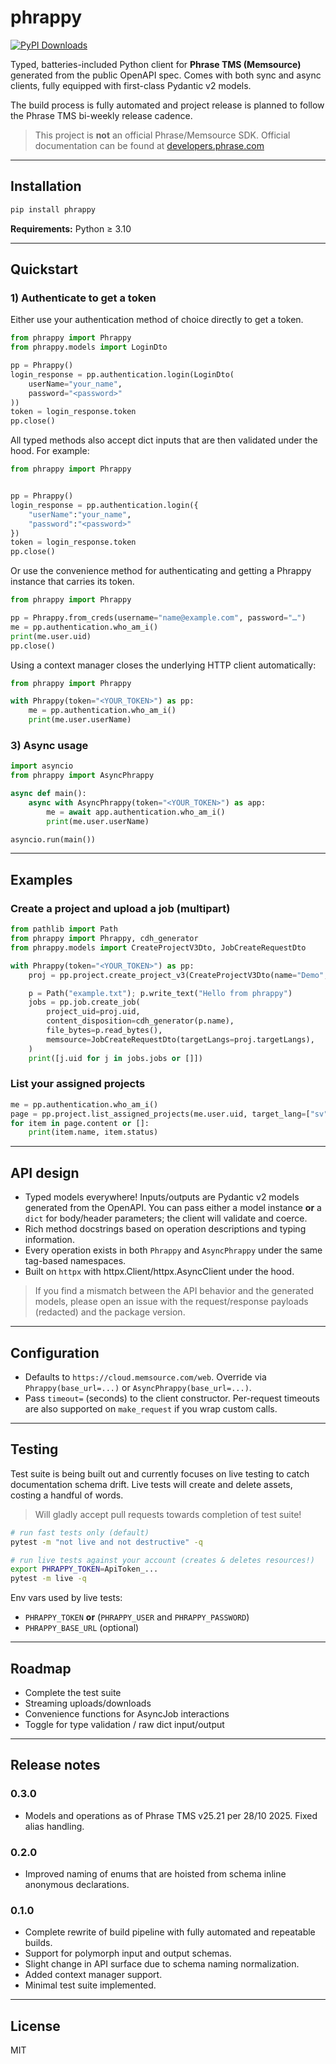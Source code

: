 # phrappy 
[![PyPI Downloads](https://static.pepy.tech/personalized-badge/phrappy?period=total&units=INTERNATIONAL_SYSTEM&left_color=BLACK&right_color=GREEN&left_text=downloads)](https://pepy.tech/projects/phrappy)

Typed, batteries-included Python client for **Phrase TMS (Memsource)** generated from the public OpenAPI spec. Comes with both sync and async clients, fully equipped with first-class Pydantic v2 models.

The build process is fully automated and project release is planned to follow the Phrase TMS bi-weekly release cadence.

> This project is **not** an official Phrase/Memsource SDK. Official documentation can be found at [developers.phrase.com](https://developers.phrase.com/en/api/tms/latest/introduction)

---

## Installation

```bash
pip install phrappy
```

**Requirements:** Python ≥ 3.10

---

## Quickstart

### 1) Authenticate to get a token
Either use your authentication method of choice directly to get a token.
```python
from phrappy import Phrappy
from phrappy.models import LoginDto

pp = Phrappy()
login_response = pp.authentication.login(LoginDto(
    userName="your_name",
    password="<password>"
))
token = login_response.token
pp.close()
```
All typed methods also accept dict inputs that are then validated under the hood. For example:
```python
from phrappy import Phrappy


pp = Phrappy()
login_response = pp.authentication.login({
    "userName":"your_name",
    "password":"<password>"
})
token = login_response.token
pp.close()
```

Or use the convenience method for authenticating and getting a Phrappy instance that carries its token. 
```python
from phrappy import Phrappy

pp = Phrappy.from_creds(username="name@example.com", password="…")
me = pp.authentication.who_am_i()
print(me.user.uid)
pp.close()
```

Using a context manager closes the underlying HTTP client automatically:
```python
from phrappy import Phrappy

with Phrappy(token="<YOUR_TOKEN>") as pp:
    me = pp.authentication.who_am_i()
    print(me.user.userName)
```


### 3) Async usage
```python
import asyncio
from phrappy import AsyncPhrappy

async def main():
    async with AsyncPhrappy(token="<YOUR_TOKEN>") as app:
        me = await app.authentication.who_am_i()
        print(me.user.userName)

asyncio.run(main())
```

---

## Examples

### Create a project and upload a job (multipart)
```python
from pathlib import Path
from phrappy import Phrappy, cdh_generator
from phrappy.models import CreateProjectV3Dto, JobCreateRequestDto

with Phrappy(token="<YOUR_TOKEN>") as pp:
    proj = pp.project.create_project_v3(CreateProjectV3Dto(name="Demo", sourceLang="en", targetLangs=["sv"]))

    p = Path("example.txt"); p.write_text("Hello from phrappy")
    jobs = pp.job.create_job(
        project_uid=proj.uid,
        content_disposition=cdh_generator(p.name),
        file_bytes=p.read_bytes(),
        memsource=JobCreateRequestDto(targetLangs=proj.targetLangs),
    )
    print([j.uid for j in jobs.jobs or []])
```

### List your assigned projects
```python
me = pp.authentication.who_am_i()
page = pp.project.list_assigned_projects(me.user.uid, target_lang=["sv"])  # returns a typed page model
for item in page.content or []:
    print(item.name, item.status)
```

---

## API design

- Typed models everywhere! Inputs/outputs are Pydantic v2 models generated from the OpenAPI. You can pass either a model instance **or** a `dict` for body/header parameters; the client will validate and coerce.
- Rich method docstrings based on operation descriptions and typing information. 
- Every operation exists in both `Phrappy` and `AsyncPhrappy` under the same tag-based namespaces.
- Built on `httpx` with httpx.Client/httpx.AsyncClient under the hood.  

> If you find a mismatch between the API behavior and the generated models, please open an issue with the request/response payloads (redacted) and the package version.

---

## Configuration

- Defaults to `https://cloud.memsource.com/web`. Override via `Phrappy(base_url=...)` or `AsyncPhrappy(base_url=...)`.
- Pass `timeout=` (seconds) to the client constructor. Per-request timeouts are also supported on `make_request` if you wrap custom calls.

---

## Testing

Test suite is being built out and currently focuses on live testing to catch documentation schema drift. Live tests will create and delete assets, costing a handful of words. 

> Will gladly accept pull requests towards completion of test suite! 

```bash
# run fast tests only (default)
pytest -m "not live and not destructive" -q

# run live tests against your account (creates & deletes resources!)
export PHRAPPY_TOKEN=ApiToken_...
pytest -m live -q
```

Env vars used by live tests:
- `PHRAPPY_TOKEN` **or** (`PHRAPPY_USER` and `PHRAPPY_PASSWORD`)
- `PHRAPPY_BASE_URL` (optional)

---

## Roadmap

- Complete the test suite
- Streaming uploads/downloads
- Convenience functions for AsyncJob interactions
- Toggle for type validation / raw dict input/output


---

## Release notes
### 0.3.0 
- Models and operations as of Phrase TMS v25.21 per 28/10 2025. Fixed alias handling. 

### 0.2.0
- Improved naming of enums that are hoisted from schema inline anonymous declarations.  

### 0.1.0
- Complete rewrite of build pipeline with fully automated and repeatable builds.
- Support for polymorph input and output schemas. 
- Slight change in API surface due to schema naming normalization.
- Added context manager support.
- Minimal test suite implemented.

---

## License

MIT

